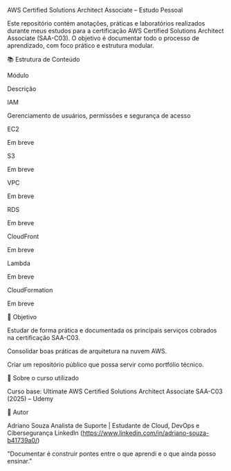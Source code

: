 AWS Certified Solutions Architect Associate – Estudo Pessoal

Este repositório contém anotações, práticas e laboratórios realizados durante meus estudos para a certificação AWS Certified Solutions Architect Associate (SAA-C03). O objetivo é documentar todo o processo de aprendizado, com foco prático e estrutura modular.

📚 Estrutura de Conteúdo

Módulo

Descrição

IAM

Gerenciamento de usuários, permissões e segurança de acesso

EC2

Em breve

S3

Em breve

VPC

Em breve

RDS

Em breve

CloudFront

Em breve

Lambda

Em breve

CloudFormation

Em breve

🎯 Objetivo

Estudar de forma prática e documentada os principais serviços cobrados na certificação SAA-C03.

Consolidar boas práticas de arquitetura na nuvem AWS.

Criar um repositório público que possa servir como portfólio técnico.

📌 Sobre o curso utilizado

Curso base: Ultimate AWS Certified Solutions Architect Associate SAA-C03 (2025) – Udemy

🧠 Autor

Adriano Souza Analista de Suporte | Estudante de Cloud, DevOps e Cibersegurança LinkedIn (https://www.linkedin.com/in/adriano-souza-b41739a0/)

"Documentar é construir pontes entre o que aprendi e o que ainda posso ensinar."